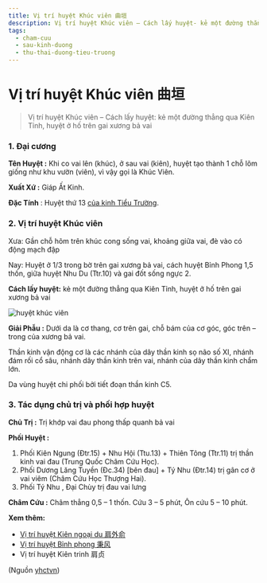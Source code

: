 ```yaml
---
title: Vị trí huyệt Khúc viên 曲垣
description: Vị trí huyệt Khúc viên – Cách lấy huyệt- kẻ một đường thẳng qua Kiên Tỉnh, huyệt ở hố trên gai xương bả vai
tags:
  - cham-cuu
  - sau-kinh-duong
  - thu-thai-duong-tieu-truong
---
```


# Vị trí huyệt Khúc viên 曲垣 

> Vị trí huyệt Khúc viên – Cách lấy huyệt: kẻ một đường thẳng qua Kiên Tỉnh, huyệt ở hố trên gai xương bả vai

### 1. Đại cương

**Tên Huyệt :** Khi co vai lên (khúc), ở sau vai (kiên), huyệt tạo thành 1 chỗ lõm giống như khu vườn (viên), vì vậy gọi là Khúc Viên.

**Xuất Xứ :** Giáp Ất Kinh.

**Đặc Tính** : Huyệt thứ 13 [của kinh Tiểu Trường](/yhctvn/kinh-thu-thai-duong-tieu-truong/).

### 2. Vị trí huyệt Khúc viên

Xưa: Gần chỗ hõm trên khúc cong sống vai, khoảng giữa vai, đè vào có động mạch đập

Nay: Huyệt ở 1/3 trong bờ trên gai xương bả vai, cách huyệt Bỉnh Phong 1,5 thốn, giữa huyệt Nhu Du (Ttr.10) và gai đốt sống ngực 2.

**Cách lấy huyệt:** kẻ một đường thẳng qua Kiên Tỉnh, huyệt ở hố trên gai xương bả vai

![huyệt khúc viên](/imgs/yhctvn/huyet-khuc-vien-300x169.jpg)

**Giải Phẫu :** Dưới da là cơ thang, cơ trên gai, chỗ bám của cơ góc, góc trên – trong của xương bả vai.

Thần kinh vận động cơ là các nhánh của dây thần kinh sọ não số XI, nhánh đám rối cổ sâu, nhánh dây thần kinh trên vai, nhánh của dây thần kinh chẩm lớn.

Da vùng huyệt chi phối bởi tiết đoạn thần kinh C5.

### 3. Tác dụng chủ trị và phối hợp huyệt

**Chủ Trị :** Trị khớp vai đau phong thấp quanh bả vai

**Phối Huyệt :**

1. Phối Kiên Ngung (Đtr.15) + Nhu Hội (Ttu.13) + Thiên Tông (Ttr.11) trị thần kinh vai đau (Trung Quốc Châm Cứu Học).
2. Phối Dương Lăng Tuyền (Đc.34) [bên đau] + Tý Nhu (Đtr.14) trị gân cơ ở vai viêm (Châm Cứu Học Thượng Hai).
3. Phối Tý Nhu , Đại Chùy trị đau vai lưng

**Châm Cứu :** Châm thẳng 0,5 – 1 thốn. Cứu 3 – 5 phút, Ôn cứu 5 – 10 phút.

**Xem thêm:**

* [Vị trí huyệt Kiên ngoại du 肩外俞](/yhctvn/vi-tri-huyet-kien-ngoai-du-%e8%82%a9%e5%a4%96%e4%bf%9e/)
* [Vị trí huyệt Bỉnh phong 秉风](/yhctvn/vi-tri-huyet-binh-phong-%e7%a7%89%e9%a3%8e/)
* Vị trí huyệt Kiên trinh 肩贞

(Nguồn <a href="https://yhctvn.com/vi-tri-huyet-khuc-vien-曲垣/" target="_blank">yhctvn</a>)
